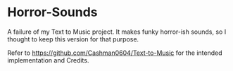 # Horror-Sounds
A failure of my Text to Music project. It makes funky horror-ish sounds, so I thought to keep this version for that purpose.
 
 Refer to https://github.com/Cashman0604/Text-to-Music for the intended implementation and Credits.
